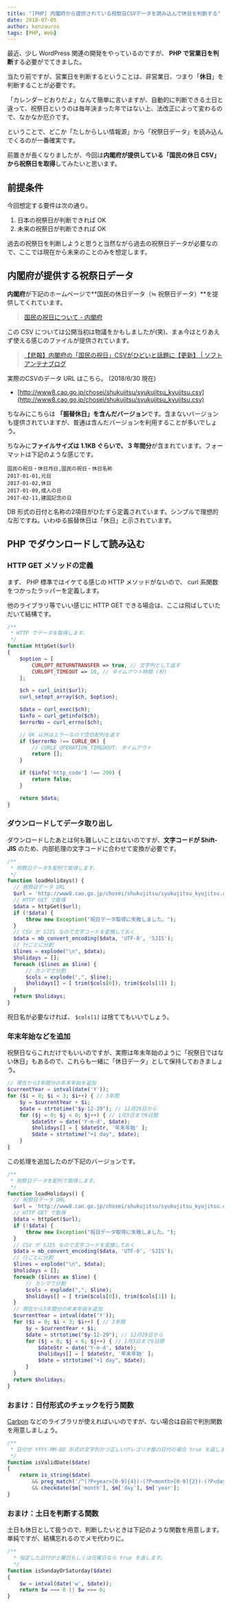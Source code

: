 ```yaml
---
title: "[PHP] 内閣府から提供されている祝祭日CSVデータを読み込んで休日を判断する"
date: 2018-07-05
author: kenzauros
tags: [PHP, Web]
---
```


最近、少し WordPress 関連の開発をやっているのですが、 **PHP で営業日を判断**する必要がでてきました。

当たり前ですが、営業日を判断するということは、非営業日、つまり「**休日**」を判断することが必要です。

「カレンダーどおりだよ」なんて簡単に言いますが、自動的に判断できる土日と違って、祝祭日というのは毎年決まった年ではない上、法改正によって変わるので、なかなか厄介です。

ということで、どこか「たしからしい情報源」から「祝祭日データ」を読み込んでくるのが一番確実です。

前置きが長くなりましたが、今回は**内閣府が提供している「国民の休日 CSV」から祝祭日を取得**してみたいと思います。

## 前提条件

今回想定する要件は次の通り。

1. 日本の祝祭日が判断できれば OK
2. 未来の祝祭日が判断できれば OK

過去の祝祭日を判断しようと思うと当然ながら過去の祝祭日データが必要なので、ここでは現在から未来のことのみを想定します。

## 内閣府が提供する祝祭日データ

**内閣府**が下記のホームページで**国民の休日データ（≒ 祝祭日データ）**を提供してくれています。

> [国民の祝日について - 内閣府](http://www8.cao.go.jp/chosei/shukujitsu/gaiyou.html)

この CSV については公開当初は物議をかもしましたが(笑)、まぁ今はとりあえず使える感じのファイルが提供されています。

> [【悲報】内閣府の「国民の祝日」CSVがひどいと話題に【更新】 | ソフトアンテナブログ](https://www.softantenna.com/wp/webservice/naikakufu-shukujitsu-csv-format/)

実際のCSVのデータ URL はこちら。 (2018/6/30 現在)

- [http://www8.cao.go.jp/chosei/shukujitsu/syukujitsu_kyujitsu.csv](http://www8.cao.go.jp/chosei/shukujitsu/syukujitsu_kyujitsu.csv)

ちなみにこちらは **「振替休日」を含んだバージョン**です。含まないバージョンも提供されていますが、普通は含んだバージョンを利用することが多いでしょう。

ちなみに**ファイルサイズは 1.1KB ぐらいで、 3 年間分**が含まれています。フォーマットは下記のような感じです。

```
国民の祝日・休日月日,国民の祝日・休日名称
2017-01-01,元日
2017-01-02,休日
2017-01-09,成人の日
2017-02-11,建国記念の日
```

DB 形式の日付と名称の2項目がひたすら定義されています。シンプルで理想的な形ですね。いわゆる振替休日は「休日」と示されています。

## PHP でダウンロードして読み込む

### HTTP GET メソッドの定義

まず、 PHP 標準ではイケてる感じの HTTP メソッドがないので、 curl 系関数をつかったラッパーを定義します。

他のライブラリ等でいい感じに HTTP GET できる場合は、ここは飛ばしていただいて結構です。

```php
/**
 * HTTP でデータを取得します。
 */
function httpGet($url)
{
    $option = [
        CURLOPT_RETURNTRANSFER => true, // 文字列として返す
        CURLOPT_TIMEOUT => 10, // タイムアウト時間 (秒)
    ];

    $ch = curl_init($url);
    curl_setopt_array($ch, $option);

    $data = curl_exec($ch);
    $info = curl_getinfo($ch);
    $errorNo = curl_errno($ch);

    // OK 以外はエラーなので空白配列を返す
    if ($errorNo !== CURLE_OK) {
        // CURLE_OPERATION_TIMEDOUT: タイムアウト
        return [];
    }

    if ($info['http_code'] !== 200) {
        return false;
    }

    return $data;
}
```

### ダウンロードしてデータ取り出し

ダウンロードしたあとは何も難しいことはないのですが、**文字コードが Shift-JIS** のため、内部処理の文字コードに合わせて変換が必要です。

```php
/**
 * 祝祭日データを配列で取得します。
 */
function loadHolidays() {
  // 祝祭日データ URL
  $url = 'http://www8.cao.go.jp/chosei/shukujitsu/syukujitsu_kyujitsu.csv';
  // HTTP GET で取得
  $data = httpGet($url);
  if (!$data) {
      throw new Exception("祝日データ取得に失敗しました。");
  }
  // CSV が SJIS なので文字コードを変換しておく
  $data = mb_convert_encoding($data, 'UTF-8', 'SJIS');
  // 行ごとに分割
  $lines = explode("\n", $data);
  $holidays = [];
  foreach ($lines as $line) {
      // カンマで分割
      $cols = explode(",", $line);
      $holidays[] = [ trim($cols[0]), trim($cols[1]) ];
  }
  return $holidays;
}
```

祝日名が必要なければ、 `$cols[1]` は捨ててもいいでしょう。

### 年末年始などを追加

祝祭日ならこれだけでもいいのですが、実際は年末年始のように「祝祭日ではない休日」もあるので、これらも一緒に「休日データ」として保持しておきましょう。

```php
// 現在から3年間分の年末年始を追加
$currentYear = intval(date('Y'));
for ($i = 0; $i < 3; $i++) { // 3年間
    $y = $currentYear + $i;
    $date = strtotime("$y-12-29"); // 12月29日から
    for ($j = 0; $j < 6; $j++) { // 1月3日まで6日間
        $dateStr = date('Y-m-d', $date);
        $holidays[] = [ $dateStr, '年末年始' ];
        $date = strtotime("+1 day", $date);
    }
}
```

この処理を追加したのが下記のバージョンです。

```php
/**
 * 祝祭日データを配列で取得します。
 */
function loadHolidays() {
  // 祝祭日データ URL
  $url = 'http://www8.cao.go.jp/chosei/shukujitsu/syukujitsu_kyujitsu.csv';
  // HTTP GET で取得
  $data = httpGet($url);
  if (!$data) {
      throw new Exception("祝日データ取得に失敗しました。");
  }
  // CSV が SJIS なので文字コードを変換しておく
  $data = mb_convert_encoding($data, 'UTF-8', 'SJIS');
  // 行ごとに分割
  $lines = explode("\n", $data);
  $holidays = [];
  foreach ($lines as $line) {
      // カンマで分割
      $cols = explode(",", $line);
      $holidays[] = [ trim($cols[0]), trim($cols[1]) ];
  }
  // 現在から3年間分の年末年始を追加
  $currentYear = intval(date('Y'));
  for ($i = 0; $i < 3; $i++) { // 3年間
      $y = $currentYear + $i;
      $date = strtotime("$y-12-29"); // 12月29日から
      for ($j = 0; $j < 6; $j++) { // 1月3日まで6日間
          $dateStr = date('Y-m-d', $date);
          $holidays[] = [ $dateStr, '年末年始' ];
          $date = strtotime("+1 day", $date);
      }
  }
  return $holidays;
}
```

### おまけ：日付形式のチェックを行う関数

[Carbon](https://carbon.nesbot.com/) などのライブラリが使えればいいのですが、ない場合は自前で判別関数を用意しましょう。

```php
/**
 * 日付が YYYY-MM-DD 形式の文字列かつ正しいグレゴリオ暦の日付の場合 true を返します。
 */
function isValidDate($date)
{
    return is_string($date)
        && preg_match('/^(?P<year>[0-9]{4})-(?P<month>[0-9]{2})-(?P<day>[0-9]{2})$/', $date, $m) === 1
        && checkdate($m['month'], $m['day'], $m['year'];
}
```

### おまけ：土日を判断する関数

土日も休日として扱うので、判断したいときは下記のような関数を用意します。単純ですが、結構忘れるのでメモ代わりに。

```php
/**
  * 指定した日付が土曜日もしくは日曜日なら true を返します。
  */
function isSundayOrSaturday($date)
{
    $w = intval(date('w', $date));
    return $w === 0 || $w === 6;
}
```

